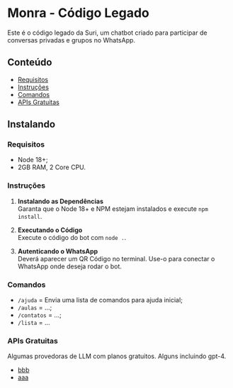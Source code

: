 # Monra - Código Legado

Este é o código legado da Suri, um chatbot criado para participar de conversas privadas e grupos no WhatsApp.

## Conteúdo
- [Requisitos](#requisitos)
- [Instruções](#instruções)
- [Comandos](#comandos)
- [APIs Gratuitas](#apis-gratuitas)

## Instalando

### Requisitos

- Node 18+;
- 2GB RAM, 2 Core CPU.

### Instruções

1. **Instalando as Dependências**  
   Garanta que o Node 18+ e NPM estejam instalados e execute `npm install`.

2. **Executando o Código**  
   Execute o código do bot com `node .`.

4. **Autenticando o WhatsApp**  
   Deverá aparecer um QR Código no terminal. Use-o para conectar o WhatsApp onde deseja rodar o bot.

### Comandos

- `/ajuda` = Envia uma lista de comandos para ajuda inicial;
- `/aulas` = ...;
- `/contatos` = ...;
- `/lista` = ...

### APIs Gratuitas
Algumas provedoras de LLM com planos gratuitos. Alguns incluindo gpt-4. 
- [bbb](https://)
- [aaa](https://)
